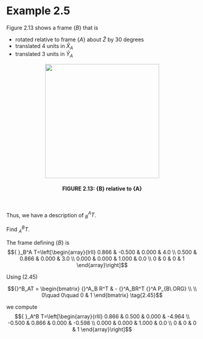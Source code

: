 &emsp;
# Example 2.5

Figure 2.13 shows a frame $\{B\}$ that is
- rotated relative to frame $\{A\}$ about $\hat{Z}$ by $30$ degrees
- translated $4$ units in $\hat{X}_A$
- translated $3$ units in $\hat{Y}_A$


<div align=center>
    <image src="imgs/2.13.png" width=300>
    <h4>FIGURE 2.13: {B} relative to {A}</h>
</div>
&emsp;

Thus, we have a description of ${ }_B^A T$. 

Find ${ }_A^B T$.


The frame defining $\{B\}$ is
$${ }_B^A T=\left[\begin{array}{lrll}
0.866 & -0.500 & 0.000 & 4.0 \\
0.500 & 0.866 & 0.000 & 3.0 \\
0.000 & 0.000 & 1.000 & 0.0 \\
0 & 0 & 0 & 1
\end{array}\right]$$

Using $(2.45)$

$${}^B_AT = \begin{bmatrix}
{}^A_B R^T & - {}^A_BR^T {}^A P_{B\ ORG} \\ \\
0\quad 0\quad 0 & 1
\end{bmatrix} \tag{2.45}$$

we compute
$${ }_A^B T=\left[\begin{array}{rlll}
0.866 & 0.500 & 0.000 & -4.964 \\
-0.500 & 0.866 & 0.000 & -0.598 \\
0.000 & 0.000 & 1.000 & 0.0 \\
0 & 0 & 0 & 1
\end{array}\right]$$

